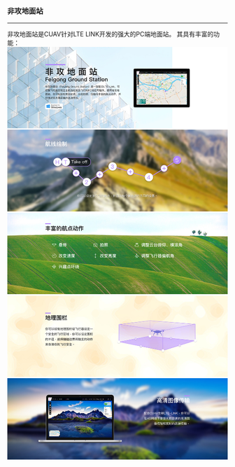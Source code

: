 ### 非攻地面站

---

非攻地面站是CUAV针对LTE LINK开发的强大的PC端地面站。
其具有丰富的功能：
![feigong_gs](/assets/feigong_gcs/feigong_gs.jpg)
![feigong_gs2](/assets/feigong_gcs/feigong_gs2.jpg)
![feigong_gs4](/assets/feigong_gcs/feigong_gs4.jpg)
![](../assets/feigong_gcs/feigong_gs6.jpg)
![](../assets/feigong_gcs/feigong_gs7.jpg)


